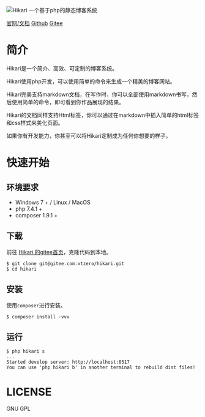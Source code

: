 ![Hikari 一个基于php的静态博客系统](https://cdn.learnku.com/uploads/images/202102/05/62927/3SRlVH8ZYr.png!large)

[官网/文档](http://hikari.xtzero.me/)
[Github](https://github.com/xtzero/hikari)
[Gitee](https://gitee.com/xtzero/hikari/tree/master)

# 简介
Hikari是一个简介、高效、可定制的博客系统。

Hikari使用php开发，可以使用简单的命令来生成一个精美的博客网站。

Hikari完美支持markdown文档，在写作时，你可以全部使用markdown书写，然后使用简单的命令，即可看到你作品展现的结果。

Hikari的文档同样支持Html标签，你可以通过在markdown中插入简单的html标签和css样式来美化页面。

如果你有开发能力，你甚至可以将Hikari定制成为任何你想要的样子。

# 快速开始

## 环境要求

+ Windows 7 + / Linux / MacOS
+ php 7.4.1 +
+ composer 1.9.1 +

## 下载

前往 [Hikari 的gitee首页](https://gitee.com/xtzero/hikari/)，克隆代码到本地。

```shell
$ git clone git@gitee.com:xtzero/hikari.git
$ cd hikari
```

## 安装

使用`composer`进行安装。

```shell
$ composer install -vvv
```

## 运行

```shell
$ php hikari s
...
Started develop server: http://localhost:8517
You can use 'php hikari b' in another terminal to rebuild dist files! 
```

# LICENSE
GNU GPL

